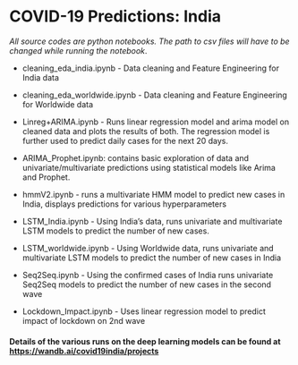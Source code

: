 # COVID-19 Predictions: India

_All source codes are python notebooks. The path to csv files will have to be changed while running the notebook_.

* cleaning_eda_india.ipynb - Data cleaning and Feature Engineering for India data

* cleaning_eda_worldwide.ipynb - Data cleaning and Feature Engineering for Worldwide data

* Linreg+ARIMA.ipynb - Runs linear regression model and arima model on cleaned data and plots the results of both. The regression model is further used to predict daily cases for the next 20 days.

* ARIMA_Prophet.ipynb: contains basic exploration of data and univariate/multivariate predictions using statistical models like Arima and Prophet.

* hmmV2.ipynb - runs a multivariate HMM model to predict new cases in India, displays predictions for various hyperparameters

* LSTM_India.ipynb - Using India’s data, runs univariate and multivariate LSTM models to predict the number of new cases.

* LSTM_worldwide.ipynb - Using Worldwide data, runs univariate and multivariate LSTM models to predict the number of new cases in India

* Seq2Seq.ipynb - Using the confirmed cases of India runs univariate Seq2Seq models to predict the number of new cases in the second wave

* Lockdown_Impact.ipynb - Uses linear regression model to predict impact of lockdown on 2nd wave

#### Details of the various runs on the deep learning models can be found at https://wandb.ai/covid19india/projects
